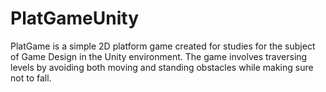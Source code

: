 # PlatGameUnity

PlatGame is a simple 2D platform game created for studies for the subject of Game Design in the Unity environment. The game involves traversing levels by avoiding both moving and standing obstacles while making sure not to fall.
